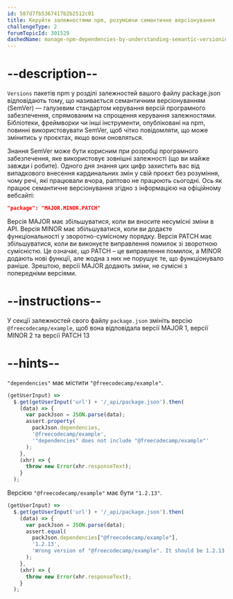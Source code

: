 ```yaml
---
id: 587d7fb5367417b2b2512c01
title: Керуйте залежностями npm, розуміючи семантичне версіонування
challengeType: 2
forumTopicId: 301529
dashedName: manage-npm-dependencies-by-understanding-semantic-versioning
---
```


# --description--

`Versions` пакетів npm у розділі залежностей вашого файлу package.json відповідають тому, що називається семантичним версіонуванням (SemVer) — галузевим стандартом керування версій програмного забезпечення, спрямованим на спрощення керування залежностями. Бібліотеки, фреймворки чи інші інструменти, опубліковані на npm, повинні використовувати SemVer, щоб чітко повідомляти, що може змінитись у проєктах, якщо вони оновляться.

Знання SemVer може бути корисним при розробці програмного забезпечення, яке використовує зовнішні залежності (що ви майже завжди і робите). Одного дня знання цих цифр захистить вас від випадкового внесення кардинальних змін у свій проєкт без розуміння, чому речі, які працювали вчора, раптово не працюють сьогодні. Ось як працює семантичне версіонування згідно з інформацією на офіційному вебсайті:

```json
"package": "MAJOR.MINOR.PATCH"
```

Версія MAJOR має збільшуватися, коли ви вносите несумісні зміни в API. Версія MINOR має збільшуватися, коли ви додаєте функціональності у зворотно-сумісному порядку. Версія PATCH має збільшуватися, коли ви виконуєте виправлення помилок зі зворотною сумісністю. Це означає, що PATCH – це виправлення помилок, а MINOR додають нові функції, але жодна з них не порушує те, що функціонувало раніше. Зрештою, версії MAJOR додають зміни, не сумісні з попередніми версіями.

# --instructions--

У секції залежностей свого файлу `package.json` змініть версію `@freecodecamp/example`, щоб вона відповідала версії MAJOR 1, версії MINOR 2 та версії PATCH 13

# --hints--

`"dependencies"` має містити `"@freecodecamp/example"`.

```js
(getUserInput) =>
  $.get(getUserInput('url') + '/_api/package.json').then(
    (data) => {
      var packJson = JSON.parse(data);
      assert.property(
        packJson.dependencies,
        '@freecodecamp/example',
        '"dependencies" does not include "@freecodecamp/example"'
      );
    },
    (xhr) => {
      throw new Error(xhr.responseText);
    }
  );
```

Версією `"@freecodecamp/example"` має бути `"1.2.13"`.

```js
(getUserInput) =>
  $.get(getUserInput('url') + '/_api/package.json').then(
    (data) => {
      var packJson = JSON.parse(data);
      assert.equal(
        packJson.dependencies["@freecodecamp/example"],
        '1.2.13',
        'Wrong version of "@freecodecamp/example". It should be 1.2.13'
      );
    },
    (xhr) => {
      throw new Error(xhr.responseText);
    }
  );
```

